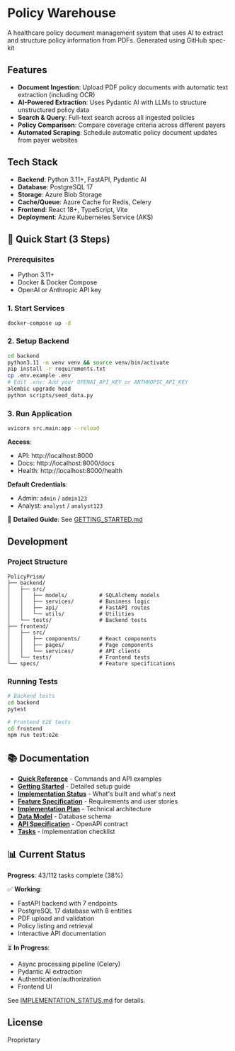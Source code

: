 # Policy Warehouse

A healthcare policy document management system that uses AI to extract and structure policy information from PDFs. Generated using GitHub spec-kit

## Features

- **Document Ingestion**: Upload PDF policy documents with automatic text extraction (including OCR)
- **AI-Powered Extraction**: Uses Pydantic AI with LLMs to structure unstructured policy data
- **Search & Query**: Full-text search across all ingested policies
- **Policy Comparison**: Compare coverage criteria across different payers
- **Automated Scraping**: Schedule automatic policy document updates from payer websites

## Tech Stack

- **Backend**: Python 3.11+, FastAPI, Pydantic AI
- **Database**: PostgreSQL 17
- **Storage**: Azure Blob Storage
- **Cache/Queue**: Azure Cache for Redis, Celery
- **Frontend**: React 18+, TypeScript, Vite
- **Deployment**: Azure Kubernetes Service (AKS)

## 🚀 Quick Start (3 Steps)

### Prerequisites

- Python 3.11+
- Docker & Docker Compose
- OpenAI or Anthropic API key

### 1. Start Services
```bash
docker-compose up -d
```

### 2. Setup Backend
```bash
cd backend
python3.11 -m venv venv && source venv/bin/activate
pip install -r requirements.txt
cp .env.example .env
# Edit .env: Add your OPENAI_API_KEY or ANTHROPIC_API_KEY
alembic upgrade head
python scripts/seed_data.py
```

### 3. Run Application
```bash
uvicorn src.main:app --reload
```

**Access**:
- API: http://localhost:8000
- Docs: http://localhost:8000/docs
- Health: http://localhost:8000/health

**Default Credentials**:
- Admin: `admin` / `admin123`
- Analyst: `analyst` / `analyst123`

📖 **Detailed Guide**: See [GETTING_STARTED.md](GETTING_STARTED.md)

## Development

### Project Structure

```
PolicyPrism/
├── backend/
│   ├── src/
│   │   ├── models/          # SQLAlchemy models
│   │   ├── services/        # Business logic
│   │   ├── api/             # FastAPI routes
│   │   └── utils/           # Utilities
│   └── tests/               # Backend tests
├── frontend/
│   ├── src/
│   │   ├── components/      # React components
│   │   ├── pages/           # Page components
│   │   └── services/        # API clients
│   └── tests/               # Frontend tests
└── specs/                   # Feature specifications
```

### Running Tests

```bash
# Backend tests
cd backend
pytest

# Frontend E2E tests
cd frontend
npm run test:e2e
```

## 📚 Documentation

- **[Quick Reference](QUICK_REFERENCE.md)** - Commands and API examples
- **[Getting Started](GETTING_STARTED.md)** - Detailed setup guide
- **[Implementation Status](IMPLEMENTATION_STATUS.md)** - What's built and what's next
- **[Feature Specification](specs/001-policy-warehouse/spec.md)** - Requirements and user stories
- **[Implementation Plan](specs/001-policy-warehouse/plan.md)** - Technical architecture
- **[Data Model](specs/001-policy-warehouse/data-model.md)** - Database schema
- **[API Specification](specs/001-policy-warehouse/contracts/api-spec.yaml)** - OpenAPI contract
- **[Tasks](specs/001-policy-warehouse/tasks.md)** - Implementation checklist

## 📊 Current Status

**Progress**: 43/112 tasks complete (38%)

✅ **Working**:
- FastAPI backend with 7 endpoints
- PostgreSQL 17 database with 8 entities
- PDF upload and validation
- Policy listing and retrieval
- Interactive API documentation

⏳ **In Progress**:
- Async processing pipeline (Celery)
- Pydantic AI extraction
- Authentication/authorization
- Frontend UI

See [IMPLEMENTATION_STATUS.md](IMPLEMENTATION_STATUS.md) for details.

## License

Proprietary
